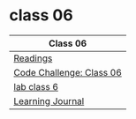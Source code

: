 # class 06

| Class 06 |
| ------- |
| [Readings](./Reading.md)|
| [Code Challenge: Class 06](https://github.com/ibrahimfqaisi/data-structures-and-algorithms/blob/main/linked-list/README.md)|
| [lab class 6](https://github.com/ibrahimfqaisi/ten-thousand/blob/main/README.md)|
| [Learning Journal](./LearningJournal.md) |
